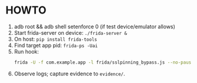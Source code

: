 # HOWTO
1) adb root && adb shell setenforce 0  (if test device/emulator allows)
2) Start frida-server on device: `./frida-server &`
3) On host: `pip install frida-tools`
4) Find target app pid: `frida-ps -Uai`
5) Run hook:
   ```bash
   frida -U -f com.example.app -l frida/sslpinning_bypass.js --no-pause
   ```
6. Observe logs; capture evidence to `evidence/`.
